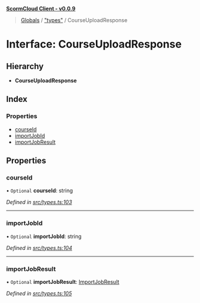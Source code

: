 **[ScormCloud Client - v0.0.9](../README.md)**

> [Globals](../README.md) / ["types"](../modules/_types_.md) / CourseUploadResponse

# Interface: CourseUploadResponse

## Hierarchy

- **CourseUploadResponse**

## Index

### Properties

- [courseId](_types_.courseuploadresponse.md#courseid)
- [importJobId](_types_.courseuploadresponse.md#importjobid)
- [importJobResult](_types_.courseuploadresponse.md#importjobresult)

## Properties

### courseId

• `Optional` **courseId**: string

_Defined in [src/types.ts:103](https://github.com/distributhor/scormcloud-client/blob/b730efd/src/types.ts#L103)_

---

### importJobId

• `Optional` **importJobId**: string

_Defined in [src/types.ts:104](https://github.com/distributhor/scormcloud-client/blob/b730efd/src/types.ts#L104)_

---

### importJobResult

• `Optional` **importJobResult**: [ImportJobResult](_types_.importjobresult.md)

_Defined in [src/types.ts:105](https://github.com/distributhor/scormcloud-client/blob/b730efd/src/types.ts#L105)_
